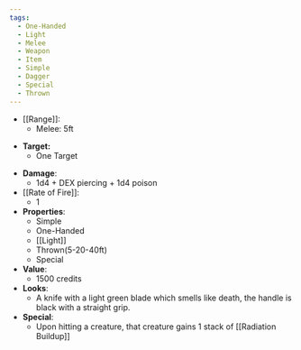 ```yaml
---
tags:
  - One-Handed
  - Light
  - Melee
  - Weapon
  - Item
  - Simple
  - Dagger
  - Special
  - Thrown
---
```

* [[Range]]:
	* Melee: 5ft
- **Target:**
	- One Target
* __Damage__:
	* 1d4 + DEX piercing + 1d4 poison
* [[Rate of Fire]]:
	* 1
* __Properties__:
	* Simple
	* One-Handed
	* [[Light]]
	* Thrown(5-20-40ft)
	* Special
* **Value**:
	* 1500 credits
* **Looks**:
	* A knife with a light green blade which smells like death, the handle is black with a straight grip. 
* **Special**:
	* Upon hitting a creature, that creature gains 1 stack of [[Radiation Buildup]]